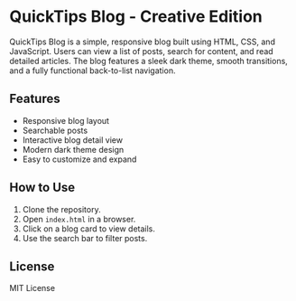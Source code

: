 # QuickTips Blog - Creative Edition

QuickTips Blog is a simple, responsive blog built using HTML, CSS, and JavaScript. Users can view a list of posts, search for content, and read detailed articles. The blog features a sleek dark theme, smooth transitions, and a fully functional back-to-list navigation.

## Features
- Responsive blog layout
- Searchable posts
- Interactive blog detail view
- Modern dark theme design
- Easy to customize and expand

## How to Use
1. Clone the repository.
2. Open `index.html` in a browser.
3. Click on a blog card to view details.
4. Use the search bar to filter posts.

## License
MIT License
